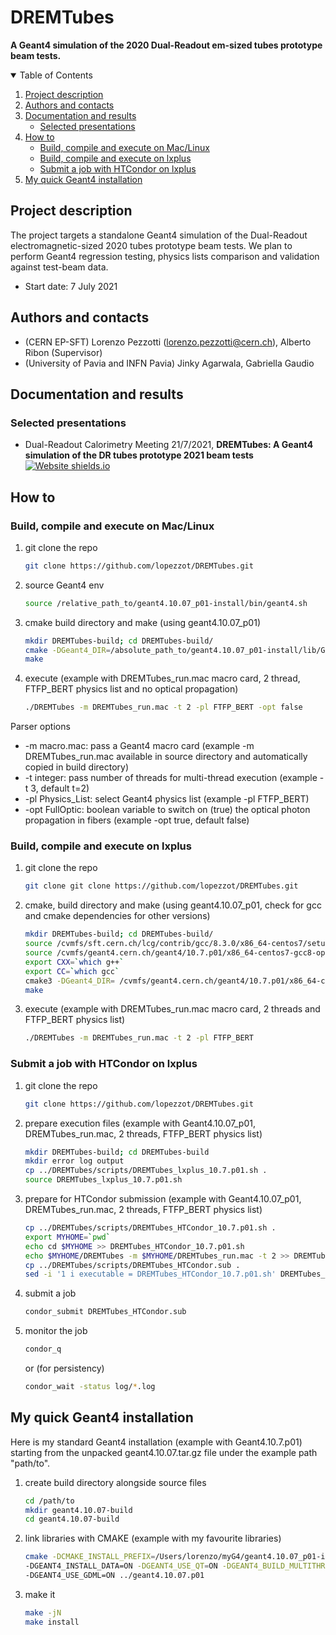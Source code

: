 # DREMTubes
**A Geant4 simulation of the 2020 Dual-Readout em-sized tubes prototype beam tests.**

<!-- TABLE OF CONTENTS -->
<details open="open">
  <summary>Table of Contents</summary>
  <ol>
    <li><a href="#project-description">Project description</a></li>
    <li><a href="#authors-and-contacts">Authors and contacts</a></li>
     <li>
      <a href="#documentation-and-results">Documentation and results</a>
      <ul>
        <li><a href="#selected-presentations">Selected presentations</a></li>
      </ul>
    </li>
    <li>
      <a href="#how-to">How to</a>
      <ul>
        <li><a href="#build-compile-and-execute-on-maclinux">Build, compile and execute on Mac/Linux</a></li>
        <li><a href="#build-compile-and-execute-on-lxplus">Build, compile and execute on lxplus</a></li>
        <li><a href="#submit-a-job-with-htcondor-on-lxplus">Submit a job with HTCondor on lxplus</a></li>
      </ul>
    </li>
     </li><li><a href="#my-quick-geant4-installation">My quick Geant4 installation</a></li>
  </ol>                                           
</details>

<!--Project desription-->
## Project description
The project targets a standalone Geant4 simulation of the Dual-Readout electromagnetic-sized 2020 tubes prototype beam tests. We plan to perform Geant4 regression testing, physics lists comparison and validation against test-beam data. 
- Start date: 7 July 2021 

<!--Authors and contacts-->
## Authors and contacts
- (CERN EP-SFT) Lorenzo Pezzotti (lorenzo.pezzotti@cern.ch), Alberto Ribon (Supervisor)
- (University of Pavia and INFN Pavia) Jinky Agarwala, Gabriella Gaudio

<!--Documentation and results-->
## Documentation and results

### Selected presentations
- Dual-Readout Calorimetry Meeting 21/7/2021, **DREMTubes: A Geant4 simulation of the DR tubes prototype 2021 beam tests** [![Website shields.io](https://img.shields.io/website-up-down-green-red/http/shields.io.svg)](https://indico.cern.ch/event/1061304/contributions/4460441/attachments/2285253/3883980/DR_lopezzot_21_7_2021.pdf)

<!--How to:-->
## How to

### Build, compile and execute on Mac/Linux
1. git clone the repo
   ```sh
   git clone https://github.com/lopezzot/DREMTubes.git
   ```
2. source Geant4 env
   ```sh
   source /relative_path_to/geant4.10.07_p01-install/bin/geant4.sh
   ```
3. cmake build directory and make (using geant4.10.07_p01)
   ```sh
   mkdir DREMTubes-build; cd DREMTubes-build/
   cmake -DGeant4_DIR=/absolute_path_to/geant4.10.07_p01-install/lib/Geant4-10.7.1/ relative_path_to/DREMTubes/
   make
   ```
4. execute (example with DREMTubes_run.mac macro card, 2 thread, FTFP_BERT physics list and no optical propagation)
   ```sh
   ./DREMTubes -m DREMTubes_run.mac -t 2 -pl FTFP_BERT -opt false
   ```
Parser options
   * -m macro.mac: pass a Geant4 macro card (example -m DREMTubes_run.mac available in source directory and automatically copied in build directory) 
   * -t integer: pass number of threads for multi-thread execution (example -t 3, default t=2)
   * -pl Physics_List: select Geant4 physics list (example -pl FTFP_BERT)
   * -opt FullOptic: boolean variable to switch on (true) the optical photon propagation in fibers (example -opt true, default false)

### Build, compile and execute on lxplus
1. git clone the repo
   ```sh
   git clone git clone https://github.com/lopezzot/DREMTubes.git
   ```
2. cmake, build directory and make (using geant4.10.07_p01, check for gcc and cmake dependencies for other versions)
   ```sh
   mkdir DREMTubes-build; cd DREMTubes-build/
   source /cvmfs/sft.cern.ch/lcg/contrib/gcc/8.3.0/x86_64-centos7/setup.sh 
   source /cvmfs/geant4.cern.ch/geant4/10.7.p01/x86_64-centos7-gcc8-optdeb-MT/CMake-setup.sh 
   export CXX=`which g++`
   export CC=`which gcc`
   cmake3 -DGeant4_DIR= /cvmfs/geant4.cern.ch/geant4/10.7.p01/x86_64-centos7-gcc8-optdeb-MT/lib64/Geant4-10.7.1 ../DREMTubes/
   make
   ```
3. execute (example with DREMTubes_run.mac macro card, 2 threads and FTFP_BERT physics list)
   ```sh
   ./DREMTubes -m DREMTubes_run.mac -t 2 -pl FTFP_BERT
   ```
   
### Submit a job with HTCondor on lxplus
1. git clone the repo
   ```sh
   git clone https://github.com/lopezzot/DREMTubes.git
   ```
2. prepare execution files (example with Geant4.10.07_p01, DREMTubes_run.mac, 2 threads, FTFP_BERT physics list)
    ```sh
    mkdir DREMTubes-build; cd DREMTubes-build
    mkdir error log output
    cp ../DREMTubes/scripts/DREMTubes_lxplus_10.7.p01.sh .
    source DREMTubes_lxplus_10.7.p01.sh
    ```
3. prepare for HTCondor submission (example with Geant4.10.07_p01, DREMTubes_run.mac, 2 threads, FTFP_BERT physics list)
    ```sh
    cp ../DREMTubes/scripts/DREMTubes_HTCondor_10.7.p01.sh .
    export MYHOME=`pwd`
    echo cd $MYHOME >> DREMTubes_HTCondor_10.7.p01.sh
    echo $MYHOME/DREMTubes -m $MYHOME/DREMTubes_run.mac -t 2 >> DREMTubes_HTCondor_10.7.p01.sh
    cp ../DREMTubes/scripts/DREMTubes_HTCondor.sub .
    sed -i '1 i executable = DREMTubes_HTCondor_10.7.p01.sh' DREMTubes_HTCondor.sub
    ```
4. submit a job
   ```sh
   condor_submit DREMTubes_HTCondor.sub 
   ```
5. monitor the job
   ```sh
   condor_q
   ```
   or (for persistency)
   ```sh
   condor_wait -status log/*.log
   ```

<!--My quick Geant4 installation-->
## My quick Geant4 installation
Here is my standard Geant4 installation (example with Geant4.10.7.p01) starting from the unpacked geant4.10.07.tar.gz file under the example path "path/to".

1. create build directory alongside source files
      ```sh
   cd /path/to
   mkdir geant4.10.07-build
   cd geant4.10.07-build
   ```
2. link libraries with CMAKE (example with my favourite libraries)
   ```sh
   cmake -DCMAKE_INSTALL_PREFIX=/Users/lorenzo/myG4/geant4.10.07_p01-install \
   -DGEANT4_INSTALL_DATA=ON -DGEANT4_USE_QT=ON -DGEANT4_BUILD_MULTITHREADED=ON \
   -DGEANT4_USE_GDML=ON ../geant4.10.07.p01
   ```
3. make it
   ```sh
   make -jN
   make install
   ```
